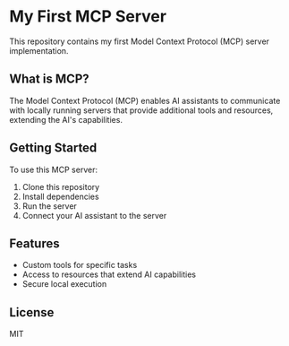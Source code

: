 # My First MCP Server

This repository contains my first Model Context Protocol (MCP) server implementation.

## What is MCP?

The Model Context Protocol (MCP) enables AI assistants to communicate with locally running servers that provide additional tools and resources, extending the AI's capabilities.

## Getting Started

To use this MCP server:

1. Clone this repository
2. Install dependencies
3. Run the server
4. Connect your AI assistant to the server

## Features

- Custom tools for specific tasks
- Access to resources that extend AI capabilities
- Secure local execution

## License

MIT
